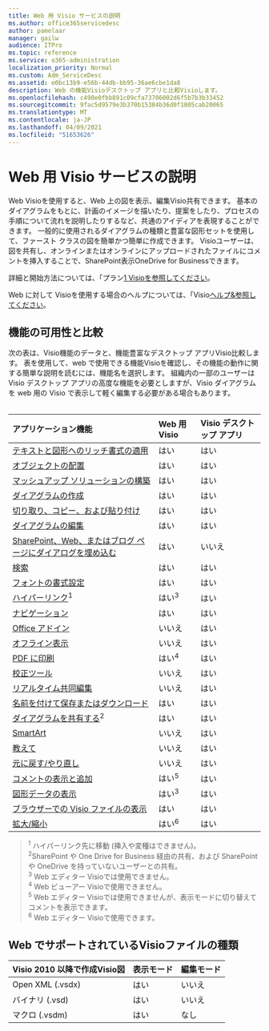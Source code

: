 ```yaml
---
title: Web 用 Visio サービスの説明
ms.author: office365servicedesc
author: pamelaar
manager: gailw
audience: ITPro
ms.topic: reference
ms.service: o365-administration
localization_priority: Normal
ms.custom: Adm_ServiceDesc
ms.assetid: e0bc13b9-e56b-44db-bb95-36ae6cbe1da8
description: Web の機能Visioデスクトップ アプリと比較Visioします。
ms.openlocfilehash: c490e0fbb891c09cfa73706002d6f5b7b3b33452
ms.sourcegitcommit: 9fac5d9579e3b370b15384b36d0f1805cab20065
ms.translationtype: MT
ms.contentlocale: ja-JP
ms.lasthandoff: 04/09/2021
ms.locfileid: "51653626"
---
```

# <a name="visio-for-the-web-service-description"></a>Web 用 Visio サービスの説明

Web Visioを使用すると、Web 上の図を表示、編集Visio共有できます。 基本のダイアグラムをもとに、計画のイメージを描いたり、提案をしたり、プロセスの手順について流れを説明したりするなど、共通のアイディアを表現することができます。 一般的に使用されるダイアグラムの種類と豊富な図形セットを使用して、ファースト クラスの図を簡単かつ簡単に作成できます。 Visioユーザーは、図を共有し、オンラインまたはオンラインにアップロードされたファイルにコメントを挿入することで、SharePoint表示OneDrive for Businessできます。
  
詳細と開始方法については、「プラン[1 Visioを参照してください](https://products.office.com/visio/visio-online)。
  
Web に対して Visioを使用する場合のヘルプについては、「Visio[ヘルプ&参照してください](https://support.office.com/visio)。
  
## <a name="feature-availability-and-comparison"></a>機能の可用性と比較

次の表は、Visio機能のデータと、機能豊富なデスクトップ アプリVisio比較します。 表を使用して、web で使用できる機能Visioを確認し、その機能の動作に関する簡単な説明を読むには、機能名を選択します。 組織内の一部のユーザーは Visio デスクトップ アプリの高度な機能を必要としますが、Visio ダイアグラムを web 用の Visio で表示して軽く編集する必要がある場合もあります。<br><br> 
  
| アプリケーション機能 | Web 用 Visio | Visio デスクトップ アプリ |
|:-----|:-----|:-----|
|[テキストと図形へのリッチ書式の適用](visio-online.md#apply-rich-formatting-to-text-and-shapes) <br/> |はい  <br/> |はい  <br/> |
|[オブジェクトの配置](visio-online.md#arrange-objects) <br/> |はい  <br/> |はい  <br/> |
|[マッシュアップ ソリューションの構築](visio-online.md#build-mashup-solutions) <br/> |はい  <br/> |はい  <br/> |
|[ダイアグラムの作成](visio-online.md#create-diagrams) <br/> |はい  <br/> |はい  <br/> |
|[切り取り、コピー、および貼り付け](visio-online.md#cut-copy-and-paste) <br/> |はい  <br/> |はい  <br/> |
|[ダイアグラムの編集](visio-online.md#edit-diagrams) <br/> |はい  <br/> |はい  <br/> |
|[SharePoint、Web、またはブログ ページにダイアログを埋め込む](visio-online.md#embed-diagram-in-a-sharepoint-web-or-blog-page) <br/> |はい  <br/> |いいえ  <br/> |
|[検索](visio-online.md#find) <br/> |はい  <br/> |はい  <br/> |
|[フォントの書式設定](visio-online.md#font-formatting) <br/> |はい  <br/> |はい  <br/> |
|[ハイパーリンク](visio-online.md#hyperlinks)<sup>1</sup> <br/> |はい<sup>3</sup> <br/> |はい  <br/> |
|[ナビゲーション](visio-online.md#navigation) <br/> |はい  <br/> |はい  <br/> |
|[Office アドイン](visio-online.md#office-add-ins) <br/> |いいえ  <br/> |はい  <br/> |
|[オフライン表示](visio-online.md#offline-viewing) <br/> |いいえ  <br/> |はい  <br/> |
|[PDF に印刷](visio-online.md#print-to-pdf) <br/> |はい<sup>4</sup> <br/> |はい  <br/> |
|[校正ツール](visio-online.md#proofing-tools) <br/> |いいえ  <br/> |はい  <br/> |
|[リアルタイム共同編集](visio-online.md#real-time-co-authoring) <br/> |いいえ  <br/> |はい  <br/> |
|[名前を付けて保存またはダウンロード](visio-online.md#save-as-or-download-a-copy) <br/> |はい  <br/> |はい  <br/> |
|[ダイアグラムを共有する](visio-online.md#share-a-diagram)<sup>2</sup> <br/> |はい  <br/> |はい  <br/> |
|[SmartArt](visio-online.md#smartart) <br/> |いいえ  <br/> |はい  <br/> |
|[教えて](visio-online.md#tell-me) <br/> |いいえ  <br/> |はい  <br/> |
|[元に戻す/やり直し](visio-online.md#undo-and-redo) <br/> |いいえ  <br/> |はい  <br/> |
|[コメントの表示と追加](visio-online.md#view-and-add-comments) <br/> |はい<sup>5</sup> <br/> |はい  <br/> |
|[図形データの表示](visio-online.md#view-shape-data) <br/> |はい<sup>3</sup> <br/> |はい  <br/> |
|[ブラウザーでの Visio ファイルの表示](visio-online.md#view-visio-files-in-the-browser) <br/> |はい  <br/> |はい  <br/> |
|[拡大/縮小](visio-online.md#zoom) <br/> |はい<sup>6</sup> <br/> |はい  <br/> |
   
> <sup>1</sup> ハイパーリンク先に移動 (挿入や変種はできません)。 
<br/><sup>2</sup>SharePoint や One Drive for Business 経由の共有、および SharePoint や OneDrive を持っていないユーザーとの共有。 
<br/> <sup>3</sup> Web エディター Visioでは使用できません。
<br/><sup>4</sup> Web ビューアー Visioで使用できません。 
<br/><sup>5</sup> Web エディター Visioでは使用できませんが、表示モードに切り替えてコメントを表示できます。 
<br/><sup>6</sup> Web エディター Visioで使用できます。 
  
## <a name="supported-file-types-in-visio-for-the-web"></a>Web でサポートされているVisioファイルの種類

| Visio 2010 以降で作成Visio図 | 表示モード | 編集モード |
|:-----|:-----|:-----|
|Open XML (.vsdx)  <br/> |はい  <br/> |いいえ  <br/> |
|バイナリ (.vsd)  <br/> |はい  <br/> |いいえ  <br/> |
|マクロ (.vsdm)  <br/> |はい  <br/> |なし  <br/> |
   


